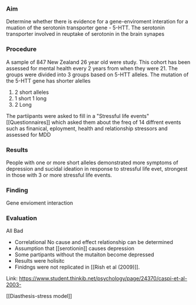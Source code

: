 ### Aim
Determine whether there is evidence for a gene-enviroment interation for a muation of the serotonin transporter gene - 5-HTT. The serotonin transporter involved in reuptake of serotonin in the brain synapes

### Procedure 
A sample of 847 New Zealand 26 year old were study. This cohort has been assessed for mental health every 2 years from when they were 21. The groups were divided into 3 groups based on 5-HTT alleles. 
The mutation of the 5-HTT gene has shorter alelles

1. 2 short alleles
2. 1 short 1 long
3. 2 Long

The partiipants were asked to fill in a "Stressful life events" [[Questionnaires]] which asked them about the freq of 14 diffrent events such as finanical, eployment, health and relationship stressors and assessed for MDD

### Results 
People with one or more short alleles demonstrated more symptoms of depression and sucidal ideation in response to stressful life evet, strongest in those with 3 or more stressful life events. 
### Finding 
Gene envioment interaction

### Evaluation 
All Bad
- Correlational
	No cause and effect relationship can be determined
- Assumption that [[serotionin]] causes depression
- Some partipants without the mutaiton become depressed 
- Results were holisitc
- Finidngs were not replicated in [[Rish et al (2009)]]. 

Link: https://www.student.thinkib.net/psychology/page/24370/caspi-et-al-2003-

[[Diasthesis-stress model]]